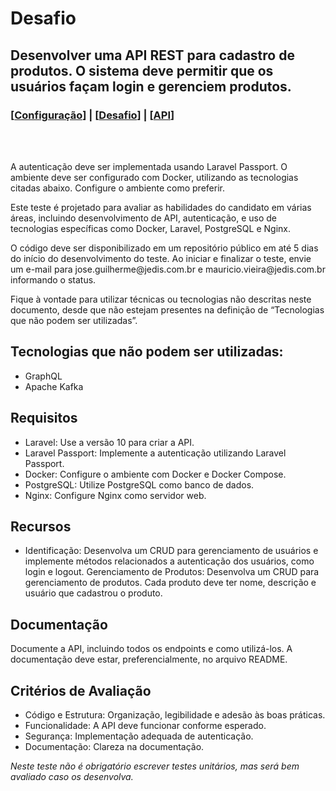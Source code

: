 
# Desafio
## Desenvolver uma API REST para cadastro de produtos. O sistema deve permitir que os usuários façam login e gerenciem produtos.
### [[Configuração](./README.md)] | [[Desafio](./DESAFIO.md)] | [[API](./API.md)]
<br><br>
<p>
A autenticação deve ser implementada usando Laravel Passport. O ambiente deve ser configurado com Docker, utilizando as tecnologias citadas abaixo. Configure o  ambiente como preferir.
</p><p>
Este teste é projetado para avaliar as habilidades do candidato em várias áreas, incluindo desenvolvimento de API, autenticação, e uso de tecnologias específicas como Docker, Laravel, PostgreSQL e Nginx. 
</p><p>
O código deve ser disponibilizado em um repositório público em até 5 dias do início do desenvolvimento do teste. Ao iniciar e finalizar o teste, envie um e-mail para jose.guilherme@jedis.com.br e mauricio.vieira@jedis.com.br informando o status.
</p><p>
Fique à vontade para utilizar técnicas ou tecnologias não descritas neste documento, desde que não estejam presentes na definição de “Tecnologias que não podem ser utilizadas”.
</p>

## Tecnologias que não podem ser utilizadas:
- GraphQL
- Apache Kafka

## Requisitos
- Laravel: Use a versão 10 para criar a API.
- Laravel Passport: Implemente a autenticação utilizando Laravel Passport.
- Docker: Configure o ambiente com Docker e Docker Compose.
- PostgreSQL: Utilize PostgreSQL como banco de dados.
- Nginx: Configure Nginx como servidor web.

## Recursos
- Identificação: Desenvolva um CRUD para gerenciamento de usuários e implemente métodos
relacionados a autenticação dos usuários, como login e logout.
Gerenciamento de Produtos: Desenvolva um CRUD para gerenciamento de produtos. Cada produto deve ter nome, descrição e usuário que cadastrou o produto.

## Documentação
Documente a API, incluindo todos os endpoints e como utilizá-los. A documentação deve estar,
preferencialmente, no arquivo README.

## Critérios de Avaliação
- Código e Estrutura: Organização, legibilidade e adesão às boas práticas.
- Funcionalidade: A API deve funcionar conforme esperado.
- Segurança: Implementação adequada de autenticação.
- Documentação: Clareza na documentação.

_Neste teste não é obrigatório escrever testes unitários, mas será bem avaliado caso os
desenvolva._
